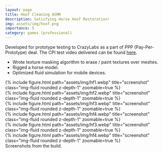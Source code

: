 ```yaml
---
layout: page
title: Hoof Cleaning ASMR
description: Satisfying Horse Hoof Restoration!
img: assets/img/hoof.png
importance: 5
category: games (professional)
---
```

Developed for prototype testing to CrazyLabs as a part of PPP (Pay-Per-Prototype) deal. The CPI test video delivered can be found [here](https://youtu.be/PZkQhBOjrHU).
* Wrote texture masking algorithm to erase / paint textures over meshes.
* Rigged a horse model.
* Optimized fluid simulation for mobile devices.

<div class="row">
    <div class="col-sm mt-3 mt-md-0">
        {% include figure.html path="assets/img/hf1.webp" title="screenshot" class="img-fluid rounded z-depth-1" zoomable=true %}
    </div>
    <div class="col-sm mt-3 mt-md-0">
        {% include figure.html path="assets/img/hf2.webp" title="screenshot" class="img-fluid rounded z-depth-1" zoomable=true %}
    </div>
    <div class="col-sm mt-3 mt-md-0">
        {% include figure.html path="assets/img/hf3.webp" title="screenshot" class="img-fluid rounded z-depth-1" zoomable=true %}
    </div>
    <div class="col-sm mt-3 mt-md-0">
        {% include figure.html path="assets/img/hf4.webp" title="screenshot" class="img-fluid rounded z-depth-1" zoomable=true %}
    </div>
    <div class="col-sm mt-3 mt-md-0">
        {% include figure.html path="assets/img/hf3.webp" title="screenshot" class="img-fluid rounded z-depth-1" zoomable=true %}
    </div>
    <div class="col-sm mt-3 mt-md-0">
        {% include figure.html path="assets/img/hf4.webp" title="screenshot" class="img-fluid rounded z-depth-1" zoomable=true %}
    </div>
</div>
<div class="caption">
    Screenshots from the build.
</div>
